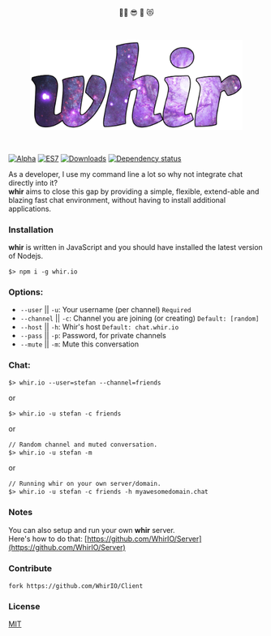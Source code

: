 <p align="center">
👏🏻 😎 🚀 😻
</p>
<p>&nbsp;</p>

<p align="center">
  <a href="http://whir.io"><img src="https://raw.githubusercontent.com/WhirIO/Client/master/media/whir.png" alt="whir.io" width="420" /></a>
</p>
<p>&nbsp;</p>

[![Alpha](https://img.shields.io/badge/Status-ALPHA-8456AC.svg)](https://github.com/WhirIO/Client)
[![ES7](https://img.shields.io/badge/Uses-ES7-00008B.svg)](https://github.com/WhirIO/Client)
[![Downloads](https://img.shields.io/npm/dt/whir.io.svg)](https://www.npmjs.com/package/whir.io)
[![Dependency status](https://gemnasium.com/badges/github.com/WhirIO/Client.svg)](https://gemnasium.com/github.com/WhirIO/Client)

As a developer, I use my command line a lot so why not integrate chat directly into it?<br /> 
**whir** aims to close this gap by providing a simple, flexible, extend-able and blazing fast chat environment, without having to install additional applications.

### Installation
**whir** is written in JavaScript and you should have installed the latest version of Nodejs.
```
$> npm i -g whir.io
```


### Options:
- `--user` || `-u`: Your username (per channel) `Required`
- `--channel` || `-c`: Channel you are joining (or creating) `Default: [random]`
- `--host` || `-h`: Whir's host `Default: chat.whir.io`
- `--pass` || `-p`: Password, for private channels
- `--mute` || `-m`: Mute this conversation


### Chat:
```
$> whir.io --user=stefan --channel=friends
```

or

```
$> whir.io -u stefan -c friends
```

or

```
// Random channel and muted conversation.
$> whir.io -u stefan -m
```

or

```
// Running whir on your own server/domain.
$> whir.io -u stefan -c friends -h myawesomedomain.chat
```


### Notes
You can also setup and run your own **whir** server.<br />
Here's how to do that: [https://github.com/WhirIO/Server](https://github.com/WhirIO/Server)


### Contribute
```
fork https://github.com/WhirIO/Client
```


### License

[MIT](https://github.com/WhirIO/Client/blob/master/LICENSE)
